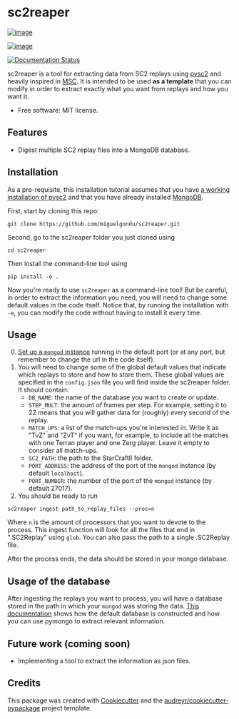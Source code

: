 sc2reaper
==========

[![image](https://img.shields.io/pypi/v/sc2reaper.svg)](https://pypi.python.org/pypi/sc2reaper)

[![image](https://img.shields.io/travis/miguelgondu/sc2reaper.svg)](https://travis-ci.org/miguelgondu/sc2reaper)

[![Documentation Status](https://readthedocs.org/projects/sc2reaper/badge/?version=latest)](https://sc2reaper.readthedocs.io/en/latest/?badge=latest)

sc2reaper is a tool for extracting data from SC2 replays using [pysc2](https://github.com/deepmind/pysc2) and heavily inspired in [MSC](https://github.com/wuhuikai/MSC). It is intended to be used **as a template** that you can modify in order to extract exactly what you want from replays and how you want it.

-   Free software: MIT license.

Features
--------

-   Digest multiple SC2 replay files into a MongoDB database.

Installation
------------

As a pre-requisite, this installation tutorial assumes that you have [a working installation of pysc2](https://github.com/deepmind/pysc2#quick-start-guide) and that you have already installed [MongoDB](https://docs.mongodb.com/manual/installation/).

First, start by cloning this repo:

```
git clone https://github.com/miguelgondu/sc2reaper.git
```

Second, go to the sc2reaper folder you just cloned using

```
cd sc2reaper
```

Then install the command-line tool using

```
pip install -e .
```

Now you're ready to use `sc2reaper` as a command-line tool! But be careful, in order to extract the information you need, you will need to change some default values in the code itself. Notice that, by running the installation with `-e`, you can modify the code without having to install it every time.

Usage
-----

0. [Set up a `mongod` instance](https://docs.mongodb.com/manual/tutorial/install-mongodb-enterprise-on-ubuntu/#start-mongodb) running in the default port (or at any port, but remember to change the url in the code itself).
1. You will need to change some of the global default values that indicate which replays to store and how to store them. These global values are specified in the `config.json` file you will find inside the sc2reaper folder. It should contain:
	- `DB_NAME`: the name of the database you want to create or update.
	- `STEP_MULT`: the amount of frames per step. For example, setting it to 22 means that you will gather data for (roughly) every second of the replay.
	- `MATCH_UPS`: a list of the match-ups you're interested in. Write it as "TvZ" and "ZvT" if you want, for example, to include all the matches with one Terran player and one Zerg player. Leave it empty to consider all match-ups.
	- `SC2_PATH`: the path to the StarCraftII folder.
	- `PORT_ADDRESS`: the address of the port of the `mongod` instance (by default `localhost`).
	- `PORT_NUMBER`: the number of the port of the `mongod` instance (by default 27017).
2. You should be ready to run 

```sc2reaper ingest path_to_replay_files --proc=n```

Where `n` is the amount of processors that you want to devote to the process. This ingest function will look for all the files that end in ".SC2Replay" using `glob`. You can also pass the path to a single .SC2Replay file.

After the process ends, the data should be stored in your mongo database.

Usage of the database
---------------------

After ingesting the replays you want to process, you will have a database stored in the path in which your `mongod` was storing the data. [This documentation](https://github.com/miguelgondu/sc2reaper/blob/master/using_sc2reaper_database.md) shows how the default database is constructed and how you can use pymongo to extract relevant information. 

Future work (coming soon)
-------------------------

- Implementing a tool to extract the information as json files.


Credits
-------

This package was created with
[Cookiecutter](https://github.com/audreyr/cookiecutter) and the
[audreyr/cookiecutter-pypackage](https://github.com/audreyr/cookiecutter-pypackage)
project template.
